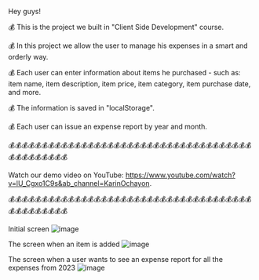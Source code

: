 Hey guys!

💰 This is the project we built in "Client Side Development" course.

💰 In this project we allow the user to manage his expenses in a smart and orderly way.

💰 Each user can enter information about items he purchased - such as: item name, item description, item price, item category, item purchase date, and more.

💰 The information is saved in "localStorage".

💰 Each user can issue an expense report by year and month.

💰💰💰💰💰💰💰💰💰💰💰💰💰💰💰💰💰💰💰💰💰💰💰💰💰💰💰💰💰💰💰💰💰💰💰💰💰💰💰💰💰💰💰💰💰💰

Watch our demo video on YouTube: https://www.youtube.com/watch?v=lU_Cgxo1C9s&ab_channel=KarinOchayon.

💰💰💰💰💰💰💰💰💰💰💰💰💰💰💰💰💰💰💰💰💰💰💰💰💰💰💰💰💰💰💰💰💰💰💰💰💰💰💰💰💰💰💰💰💰💰

Initial screen
![image](https://user-images.githubusercontent.com/92684210/219342103-3063318e-24bb-4d4a-9e3e-b3092b9e68a2.png)

The screen when an item is added
![image](https://user-images.githubusercontent.com/92684210/219342166-0b324ac1-8dbc-498e-b0f6-38c2646e34ed.png)

The screen when a user wants to see an expense report for all the expenses from 2023
![image](https://user-images.githubusercontent.com/92684210/219342238-74878d09-2d8d-4ddf-a2bf-c75fd4c62078.png)


